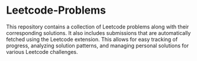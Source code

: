 # Leetcode-Problems
This repository contains a collection of Leetcode problems along with their corresponding solutions. It also includes submissions that are automatically fetched using the Leetcode extension. This allows for easy tracking of progress, analyzing solution patterns, and managing personal solutions for various Leetcode challenges.

